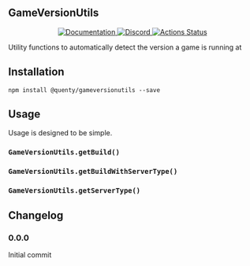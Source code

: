 ## GameVersionUtils
<div align="center">
  <a href="http://quenty.github.io/api/">
    <img src="https://img.shields.io/badge/docs-website-green.svg" alt="Documentation" />
  </a>
  <a href="https://discord.gg/mhtGUS8">
    <img src="https://img.shields.io/badge/discord-nevermore-blue.svg" alt="Discord" />
  </a>
  <a href="https://github.com/Quenty/NevermoreEngine/actions">
    <img src="https://github.com/Quenty/NevermoreEngine/workflows/luacheck/badge.svg" alt="Actions Status" />
  </a>
</div>

Utility functions to automatically detect the version a game is running at

## Installation
```
npm install @quenty/gameversionutils --save
```

## Usage
Usage is designed to be simple.

### `GameVersionUtils.getBuild()`

### `GameVersionUtils.getBuildWithServerType()`

### `GameVersionUtils.getServerType()`


## Changelog

### 0.0.0
Initial commit
